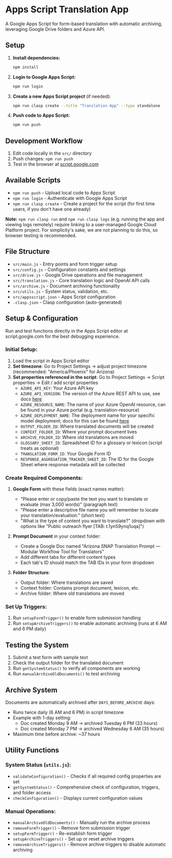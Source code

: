 # Apps Script Translation App

A Google Apps Script for form-based translation with automatic archiving, leveraging Google Drive folders and Azure API.

## Setup

1. **Install dependencies:**
   ```bash
   npm install
   ```

2. **Login to Google Apps Script:**
   ```bash
   npm run login
   ```

3. **Create a new Apps Script project** (if needed):
   ```bash
   npm run clasp create --title "Translation App" --type standalone
   ```

4. **Push code to Apps Script:**
   ```bash
   npm run push
   ```

## Development Workflow

1. Edit code locally in the `src/` directory
2. Push changes: `npm run push`
3. Test in the browser at [script.google.com](https://script.google.com)

## Available Scripts

- `npm run push` - Upload local code to Apps Script
- `npm run login` - Authenticate with Google Apps Script
- `npm run clasp create` - Create a project for the script (for first time users, if you don't have one already)

**Note:** `npm run clasp run` and `npm run clasp logs` (e.g. running the app and viewing logs remotely) require linking to a 
user-managed Google Cloud Platform project. For simplicity's sake, we are not planning to do this, so browser testing is recommended.

## File Structure

- `src/main.js` - Entry points and form trigger setup
- `src/config.js` - Configuration constants and settings
- `src/drive.js` - Google Drive operations and file management
- `src/translation.js` - Core translation logic and OpenAI API calls
- `src/archive.js` - Document archiving functionality
- `src/utils.js` - System status, validation, etc.
- `src/appsscript.json` - Apps Script configuration
- `.clasp.json` - Clasp configuration (auto-generated)

## Setup & Configuration

Run and test functions directly in the Apps Script editor at script.google.com for the best debugging experience.

### Initial Setup:
1. Load the script in Apps Script editor
2. **Set timezone**: Go to Project Settings → adjust project timezone (recommended: "America/Phoenix" for Arizona)
3. **Set properties referenced in the script**: Go to Project Settings -> Script properties -> Edit / add script properties
   - `AZURE_API_KEY`: Your Azure API key
   - `AZURE_API_VERSION`: The version of the Azure REST API to use, see docs [here](https://learn.microsoft.com/en-us/azure/ai-foundry/openai/reference)
   - `AZURE_RESOURCE_NAME`: The name of your Azure OpenAI resource, can be found in your Azure portal (e.g. translation-resource)
   - `AZURE_DEPLOYMENT_NAME`: The deployment name for your specific model deployment; docs for this can be found [here](https://learn.microsoft.com/en-us/azure/ai-foundry/openai/how-to/create-resource?pivots=web-portal)
   - `OUTPUT_FOLDER_ID`: Where translated documents will be created
   - `CONTEXT_FOLDER_ID`: Where your prompt document lives
   - `ARCHIVE_FOLDER_ID`: Where old translations are moved
   - `GLOSSARY_SHEET_ID`: Spreadsheet ID for a glossary or lexicon (script treats as optional)
   - `TRANSLATION_FORM_ID`: Your Google Form ID
   - `RESPONSE_AGGREGATION_TRACKER_SHEET_ID`: The ID for the Google Sheet where response metadata will be collected

### Create Required Components:
1. **Google Form** with these fields (exact names matter):
   - "Please enter or copy/paste the text you want to translate or evaluate (max 3,000 words)" (paragraph text)
   - "Please enter a descriptive file name you will remember to locate your translation/evaluation." (short text)
   - "What is the type of content you want to translate?" (dropdown with options like "Public outreach flyer [TAB: t.1yn59ynq1uqa]")

2. **Prompt Document** in your context folder:
   - Create a Google Doc named "Arizona SNAP Translation Prompt — Modular Workflow Tool for Translators"
   - Add different tabs for different content types
   - Each tab's ID should match the TAB IDs in your form dropdown

3. **Folder Structure**:
   - Output folder: Where translations are saved
   - Context folder: Contains prompt document, lexicon, etc.
   - Archive folder: Where old translations are moved

### Set Up Triggers:
1. Run `setupFormTrigger()` to enable form submission handling
2. Run `setupArchiveTriggers()` to enable automatic archiving (runs at 6 AM and 6 PM daily)

## Testing the System

1. Submit a test form with sample text
2. Check the output folder for the translated document
3. Run `getSystemStatus()` to verify all components are working
4. Run `manualArchiveOldDocuments()` to test archiving

## Archive System

Documents are automatically archived after `DAYS_BEFORE_ARCHIVE` days:
- Runs twice daily (6 AM and 6 PM) in script timezone
- Example with 1-day setting:
  - Doc created Monday 9 AM → archived Tuesday 6 PM (33 hours)
  - Doc created Monday 7 PM → archived Wednesday 6 AM (35 hours)
- Maximum time before archive: ~37 hours

## Utility Functions

### System Status (`utils.js`):
- `validateConfiguration()` - Checks if all required config properties are set
- `getSystemStatus()` - Comprehensive check of configuration, triggers, and folder access
- `checkConfiguration()` - Displays current configuration values

### Manual Operations:
- `manualArchiveOldDocuments()` - Manually run the archive process
- `removeFormTrigger()` - Remove form submission trigger
- `setupFormTrigger()` - Re-establish form trigger
- `setupArchiveTriggers()` - Set up or reset archive triggers
- `removeArchiveTriggers()` - Remove archive triggers to disable automatic archiving